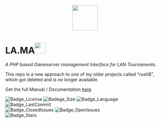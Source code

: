 <p align="center">
<img src="https://development.lintra.nighttimedev.com/assets/media/img/ntd_black.svg" data-canonical-src="https://development.lintra.nighttimedev.com/assets/media/img/ntd_black.svg" height="80" />  
</p>

# LA.MA<img src="https://i.imgur.com/g3xXGSP.png" data-canonical-src="https://i.imgur.com/g3xXGSP.png" height="35" />  

*A PHP based Gameserver management Interface for LAN Tournaments.*  

This repo is a new approach to one of my older projects called "rushB", which got deleted and is no longer available.    

Get the full Manual / Documentation [here](https://github.com/nighttimedev/manual-lama)  

![Badge_License](https://img.shields.io/github/license/nighttimedev/php-mapvote.svg)
![Badege_Size](https://img.shields.io/github/repo-size/nighttimedev/php-mapvote.svg)
![Badge_Language](https://img.shields.io/github/languages/top/nighttimedev/php-mapvote.svg)
![Badge_LastCommit](https://img.shields.io/github/last-commit/nighttimedev/php-mapvote.svg)  
![Badge_ClosedIssues](https://img.shields.io/github/issues-closed/nighttimedev/php-mapvote.svg)
![Badge_OpenIssues](https://img.shields.io/github/issues/nighttimedev/php-mapvote.svg)  
![Badge_Stars](https://img.shields.io/github/stars/nighttimedev/php-mapvote.svg?style=social)
